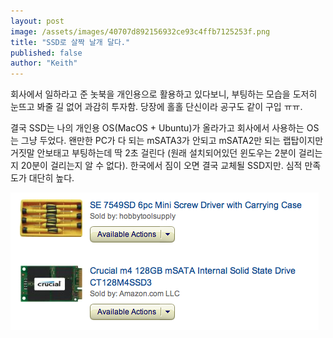 ```yaml
---
layout: post
image: /assets/images/40707d892156932ce93c4ffb7125253f.png
title: "SSD로 살짝 날개 달다."
published: false
author: "Keith"
---
```



회사에서 일하라고 준 놋북을 개인용으로 활용하고 있다보니, 부팅하는 모습을 도저히 눈뜨고 봐줄 길 없어 과감히 투자함. 당장에 홀홀 단신이라 공구도 같이 구입 ㅠㅠ.




결국 SSD는 나의 개인용 OS(MacOS + Ubuntu)가 올라가고 회사에서 사용하는 OS는 그냥 두었다. 왠만한 PC가 다 되는 mSATA3가 안되고 mSATA2만 되는 랩탑이지만 거짓말 안보태고 부팅하는데 딱 2초 걸린다 (원래 설치되어있던 윈도우는 2분이 걸리는지 20분이 걸리는지 알 수 없다). 한국에서 짐이 오면 결국 교체될 SSD지만. 심적 만족도가 대단히 높다. 






![image](/assets/images/40707d892156932ce93c4ffb7125253f.png)





